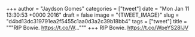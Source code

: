 
+++
author = "Jaydson Gomes"
categories = ["tweet"]
date = "Mon Jan 11 13:30:53 +0000 2016"
draft = false
image = "{TWEET_IMAGE}"
slug = "d4bd13dc319791ea2f5455c1aa0d3a2c39b18bb4"
tags = ["tweet"]
title = """RIP Bowie. https://t.co/W..."""
+++
RIP Bowie. https://t.co/WpeYS28IJV
